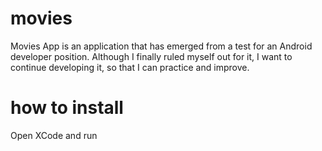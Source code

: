 # movies

Movies App is an application that has emerged from a test for an Android developer position. Although I finally ruled myself out for it, I want to continue developing it, so that I can practice and improve.

# how to install


Open XCode and run
